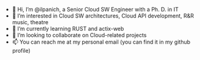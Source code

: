 - 👋 Hi, I’m @ilpanich, a Senior Cloud SW Engineer with a Ph. D. in IT
- 👀 I’m interested in Cloud SW architectures, Cloud API development, R&R music, theatre
- 🌱 I’m currently learning RUST and actix-web
- 💞️ I’m looking to collaborate on Cloud-related projects
- 📫 You can reach me at my personal email (you can find it in my github profile)

<!---
ilpanich/ilpanich is a ✨ special ✨ repository because its `README.md` (this file) appears on your GitHub profile.
You can click the Preview link to take a look at your changes.
--->
